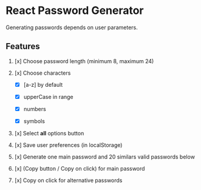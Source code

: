 # React Password Generator

Generating passwords depends on user parameters.

## Features

1.  [x] Choose password length (minimum 8, maximum 24)

2.  [x] Choose characters

    - [x] [a-z] by default

    - [x] upperCase in range

    - [x] numbers

    - [x] symbols

3.  [x] Select **all** options button

4.  [x] Save user preferences (in localStorage)

5.  [x] Generate one main password and 20 similars valid passwords below

6.  [x] (Copy button / Copy on click) for main password

7.  [x] Copy on click for alternative passwords
